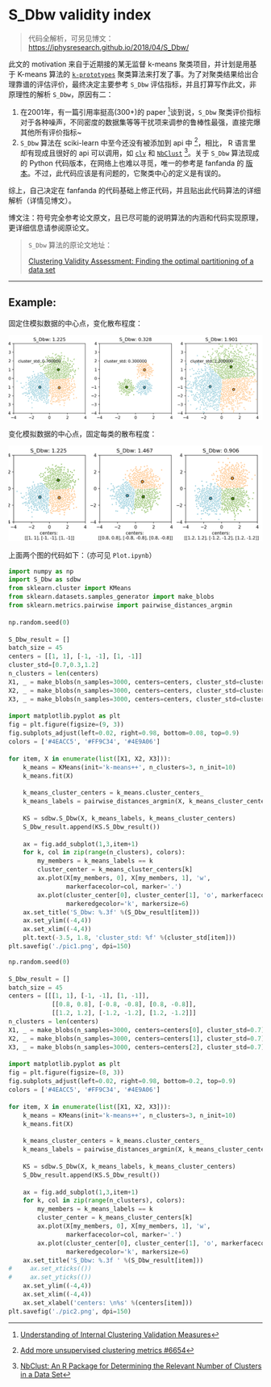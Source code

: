# S_Dbw validity index

> 代码全解析，可另见博文：https://iphysresearch.github.io/2018/04/S_Dbw/

此文的 motivation 来自于近期接的某无监督 k-means 聚类项目，并计划是用基于 K-means 算法的 [`k-prototypes`](https://github.com/nicodv/kmodes) 聚类算法来打发了事。为了对聚类结果给出合理靠谱的评估评价，最终决定主要参考 `S_Dbw` 评估指标，并且打算写作此文，非原理性的解析 `S_Dbw`，原因有二：

1. 在2001年，有一篇引用率挺高(300+)的 paper [^1]谈到说，`S_Dbw` 聚类评价指标对于各种噪声，不同密度的数据集等等干扰项来调参的鲁棒性最强，直接完爆其他所有评价指标~ 
2. `S_Dbw` 算法在 sciki-learn 中至今还没有被添加到 api 中 [^2]，相比， R 语言里却有现成且很好的 api 可以调用，如  [`clv`](https://rdrr.io/cran/clv/man/SD_SDbw.html) 和 [`NbClust`](https://github.com/cran/NbClust) [^3]。关于 `S_Dbw` 算法现成的 Python 代码版本，在网络上也难以寻觅，唯一的参考是 fanfanda 的 [版本](https://github.com/fanfanda/S_Dbw)。不过，此代码应该是有问题的，它聚类中心的定义是有误的。

综上，自己决定在 fanfanda 的代码基础上修正代码，并且贴出此代码算法的详细解析（详情见博文）。

博文注：符号完全参考论文原文，且已尽可能的说明算法的内涵和代码实现原理，更详细信息请参阅原论文。

> `S_Dbw` 算法的原论文地址：
>
> [Clustering Validity Assessment: Finding the optimal partitioning of a data set](https://pdfs.semanticscholar.org/dc44/df745fbf5794066557e52074d127b31248b2.pdf )




[^1]: [Understanding of Internal Clustering Validation Measures](http://datamining.rutgers.edu/publication/internalmeasures.pdf)

[^2]: [Add more unsupervised clustering metrics #6654](https://github.com/scikit-learn/scikit-learn/issues/6654)

[^3]: [NbClust: An R Package for Determining the Relevant Number of Clusters in a Data Set](https://www.jstatsoft.org/article/view/v061i06/v61i06.pdf)


---

## Example:

固定住模拟数据的中心点，变化散布程度：

![pic2](./pic1.png)



变化模拟数据的中心点，固定每类的散布程度：

![pic1](./pic2.png)



上面两个图的代码如下：（亦可见 `Plot.ipynb`）

```python
import numpy as np
import S_Dbw as sdbw
from sklearn.cluster import KMeans
from sklearn.datasets.samples_generator import make_blobs
from sklearn.metrics.pairwise import pairwise_distances_argmin

np.random.seed(0)

S_Dbw_result = []
batch_size = 45
centers = [[1, 1], [-1, -1], [1, -1]]
cluster_std=[0.7,0.3,1.2]
n_clusters = len(centers)
X1, _ = make_blobs(n_samples=3000, centers=centers, cluster_std=cluster_std[0])
X2, _ = make_blobs(n_samples=3000, centers=centers, cluster_std=cluster_std[1])
X3, _ = make_blobs(n_samples=3000, centers=centers, cluster_std=cluster_std[2])

import matplotlib.pyplot as plt
fig = plt.figure(figsize=(9, 3))
fig.subplots_adjust(left=0.02, right=0.98, bottom=0.08, top=0.9)
colors = ['#4EACC5', '#FF9C34', '#4E9A06']

for item, X in enumerate(list([X1, X2, X3])):
    k_means = KMeans(init='k-means++', n_clusters=3, n_init=10)
    k_means.fit(X)

    k_means_cluster_centers = k_means.cluster_centers_
    k_means_labels = pairwise_distances_argmin(X, k_means_cluster_centers)

    KS = sdbw.S_Dbw(X, k_means_labels, k_means_cluster_centers)
    S_Dbw_result.append(KS.S_Dbw_result())
    
    ax = fig.add_subplot(1,3,item+1)
    for k, col in zip(range(n_clusters), colors):
        my_members = k_means_labels == k
        cluster_center = k_means_cluster_centers[k]
        ax.plot(X[my_members, 0], X[my_members, 1], 'w',
                markerfacecolor=col, marker='.')
        ax.plot(cluster_center[0], cluster_center[1], 'o', markerfacecolor=col,
                markeredgecolor='k', markersize=6)
    ax.set_title('S_Dbw: %.3f' %(S_Dbw_result[item]))
    ax.set_ylim((-4,4))
    ax.set_xlim((-4,4))
    plt.text(-3.5, 1.8, 'cluster_std: %f' %(cluster_std[item]))
plt.savefig('./pic1.png', dpi=150)
```

```python
np.random.seed(0)

S_Dbw_result = []
batch_size = 45
centers = [[[1, 1], [-1, -1], [1, -1]],
            [[0.8, 0.8], [-0.8, -0.8], [0.8, -0.8]],
            [[1.2, 1.2], [-1.2, -1.2], [1.2, -1.2]]]
n_clusters = len(centers)
X1, _ = make_blobs(n_samples=3000, centers=centers[0], cluster_std=0.7)
X2, _ = make_blobs(n_samples=3000, centers=centers[1], cluster_std=0.7)
X3, _ = make_blobs(n_samples=3000, centers=centers[2], cluster_std=0.7)

import matplotlib.pyplot as plt
fig = plt.figure(figsize=(8, 3))
fig.subplots_adjust(left=0.02, right=0.98, bottom=0.2, top=0.9)
colors = ['#4EACC5', '#FF9C34', '#4E9A06']

for item, X in enumerate(list([X1, X2, X3])):
    k_means = KMeans(init='k-means++', n_clusters=3, n_init=10)
    k_means.fit(X)

    k_means_cluster_centers = k_means.cluster_centers_
    k_means_labels = pairwise_distances_argmin(X, k_means_cluster_centers)

    KS = sdbw.S_Dbw(X, k_means_labels, k_means_cluster_centers)
    S_Dbw_result.append(KS.S_Dbw_result())
    
    ax = fig.add_subplot(1,3,item+1)
    for k, col in zip(range(n_clusters), colors):
        my_members = k_means_labels == k
        cluster_center = k_means_cluster_centers[k]
        ax.plot(X[my_members, 0], X[my_members, 1], 'w',
                markerfacecolor=col, marker='.')
        ax.plot(cluster_center[0], cluster_center[1], 'o', markerfacecolor=col,
                markeredgecolor='k', markersize=6)
    ax.set_title('S_Dbw: %.3f ' %(S_Dbw_result[item]))
#     ax.set_xticks(())
#     ax.set_yticks(())
    ax.set_ylim((-4,4))
    ax.set_xlim((-4,4))
    ax.set_xlabel('centers: \n%s' %(centers[item]))
plt.savefig('./pic2.png', dpi=150)
```

